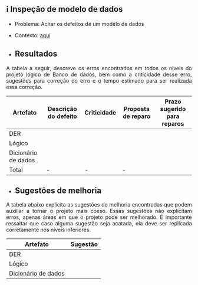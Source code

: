 ## ℹ️ Inspeção de modelo de dados

- Problema: Achar os defeitos de um modelo de dados
- Contexto: [aqui](https://aprender.ead.unb.br/pluginfile.php/590584/mod_resource/content/1/Contexto_TBL1_Fase3.pdf)

- ## Resultados

<p align="justify">A tabela a seguir, descreve os erros encontrados em todos os níveis do projeto lógico de Banco de dados, bem como a criticidade desse erro, sugestões para correção do erro e o tempo estimado para ser realizada essa correção.

 Artefato | Descrição do defeito | Criticidade | Proposta de reparo| Prazo sugerido para reparos |
-----|------|------|-------|------|
DER |||||
Lógico|||||
Dicionário de dados|||||
Total|-|-|-||


- ## Sugestões de melhoria
<p align="justify">A tabela abaixo explicita as sugestões de melhoria encontradas que podem auxiliar a tornar o projeto mais coeso. Essas sugestões não explicitam erros, apenas áreas em que o projeto pode ser melhorado. É importante ressaltar que caso alguma sugestão seja acatada, ela deve ser replicada corretamente nos níveis inferiores.

Artefato | Sugestão|
------|------|
DER||
Lógico||
Dicionário de dados||
